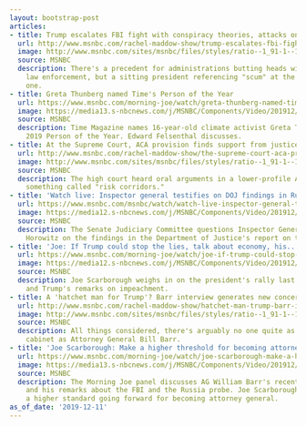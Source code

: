 ```yaml
---
layout: bootstrap-post
articles:
- title: Trump escalates FBI fight with conspiracy theories, attacks on 'scum'
  url: http://www.msnbc.com/rachel-maddow-show/trump-escalates-fbi-fight-conspiracy-theories-attacks-scum
  image: http://www.msnbc.com/sites/msnbc/files/styles/ratio--1_91-1--1200x630/public/gettyimages-175795992_1.jpg?itok=8-kq2M8G
  source: MSNBC
  description: There's a precedent for administrations butting heads with federal
    law enforcement, but a sitting president referencing "scum" at the FBI is a new
    one.
- title: Greta Thunberg named Time's Person of the Year
  url: https://www.msnbc.com/morning-joe/watch/greta-thunberg-named-time-s-person-of-the-year-74902597923
  image: https://media13.s-nbcnews.com/j/MSNBC/Components/Video/201912/n_mj_time_191211_1920x1080.nbcnews-fp-1200-630.jpg
  source: MSNBC
  description: Time Magazine names 16-year-old climate activist Greta Thunberg its
    2019 Person of the Year. Edward Felsenthal discusses.
- title: At the Supreme Court, ACA provision finds support from justices
  url: http://www.msnbc.com/rachel-maddow-show/the-supreme-court-aca-provision-finds-support-justices
  image: http://www.msnbc.com/sites/msnbc/files/styles/ratio--1_91-1--1200x630/public/videos/n_tur_scotus_190830_1920x1080.jpg?itok=wZR-WTC9
  source: MSNBC
  description: The high court heard oral arguments in a lower-profile ACA case involving
    something called "risk corridors."
- title: 'Watch live: Inspector general testifies on DOJ findings in Russia probe'
  url: https://www.msnbc.com/msnbc/watch/watch-live-inspector-general-testifies-on-doj-findings-in-russia-probe-74902597592
  image: https://media12.s-nbcnews.com/j/MSNBC/Components/Video/201912/lv_ny4_senate_horowitz_191211.nbcnews-fp-1200-630.jpg
  source: MSNBC
  description: The Senate Judiciary Committee questions Inspector General Michael
    Horowitz on the findings in the Department of Justice's report on the Russia investigation.
- title: 'Joe: If Trump could stop the lies, talk about economy, his...'
  url: https://www.msnbc.com/morning-joe/watch/joe-if-trump-could-stop-the-lies-talk-about-economy-his-numbers-would-rise-74900549807
  image: https://media12.s-nbcnews.com/j/MSNBC/Components/Video/201912/n_mj_seven_191211_1920x1080.nbcnews-fp-1200-630.jpg
  source: MSNBC
  description: Joe Scarborough weighs in on the president's rally last night in Pennsylvania,
    and Trump's remarks on impeachment.
- title: A 'hatchet man for Trump'? Barr interview generates new concerns
  url: http://www.msnbc.com/rachel-maddow-show/hatchet-man-trump-barr-interview-generates-new-concerns
  image: http://www.msnbc.com/sites/msnbc/files/styles/ratio--1_91-1--1200x630/public/videos/n_mtpd_clip_williamsbarr_191210_1920x1080.jpg?itok=FGkEhVCf
  source: MSNBC
  description: All things considered, there's arguably no one quite as scary in Trump's
    cabinet as Attorney General Bill Barr.
- title: 'Joe Scarborough: Make a higher threshold for becoming attorney...'
  url: https://www.msnbc.com/morning-joe/watch/joe-scarborough-make-a-higher-threshold-for-becoming-attorney-general-74899013783
  image: https://media13.s-nbcnews.com/j/MSNBC/Components/Video/201912/n_mj_joeag_191211_1920x1080.nbcnews-fp-1200-630.jpg
  source: MSNBC
  description: The Morning Joe panel discusses AG William Barr's recent NBC News interview
    and his remarks about the FBI and the Russia probe. Joe Scarborough calls for
    a higher standard going forward for becoming attorney general.
as_of_date: '2019-12-11'
---
```


